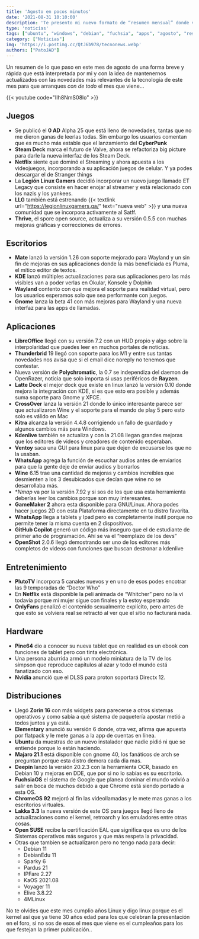 ```yaml
---
title: 'Agosto en pocos minutos'
date: '2021-08-31 10:10:00'
description: 'Te presento mi nuevo formato de “resumen mensual” donde vamos a ver un pequeño resumen de lo que pasó en el mes de Agosto '
type: 'noticias'
tags: ["ubuntu", "windows", "debian", "fuchsia", "apps", "agosto", "resumen", "2021", "deepin", "manjaro", "pine", "onlyfans", "plutotv"]
category: ["Noticias"]
img: 'https://i.postimg.cc/QtJ6b978/tecnonews.webp'
authors: ["PatoJAD"]
---
```


Un resumen de lo que paso en este mes de agosto de una forma breve y rápida que está interpretada por mi y con la idea de mantenernos actualizados con las novedades más relevantes de la tecnología de este mes para que arranques *con de todo* el mes que viene…

{{< youtube code="IIh8NmS08lo" >}}

## Juegos

* Se publicó el **0 AD** Alpha 25 que está lleno de novedades, tantas que no me dieron ganas de leerlas todas. Sin embargo los usuarios comentan que es mucho más estable que el lanzamiento del **CyberPunk**
* **Steam Deck** marca el futuro de Valve, ahora se refactoriza big picture para darle la nueva interfaz de los Steam Deck.
* **Netflix** siente que dominó el Streaming y ahora apuesta a los videojuegos, incorporando a su aplicación juegos de celular. Y ya podes descargar el de Stranger things
* La **Legión Linux Gamers** decidió incorporar un nuevo juego llamado ET Legacy que consiste en hacer enojar al streamer y está relacionado con los nazis y los yankees.
* **LLG** también está estrenando {{< textlink url="https://legionlinuxgamers.ga/" text="nueva web" >}} y una nueva comunidad que se incorpora activamente al Satff.
* **Thrive**, el spore open source, actualiza a su versión 0.5.5 con muchas mejoras gráficas y correcciones de errores.


## Escritorios

* **Mate** lanzó la versión 1.26 con soporte mejorado para Wayland y un sin fin de mejoras en sus aplicaciones donde la más beneficiada es Pluma, el mítico editor de textos.
* **KDE** lanzó múltiples actualizaciones para sus aplicaciones pero las más visibles van a poder verlas en Okular, Konsole y Dolphin
* **Wayland** contento con que mejora el soporte para realidad virtual, pero los usuarios esperamos solo que sea performante con juegos.
* **Gnome** lanza la beta 41 con más mejoras para Wayland y una nueva interfaz para las apps de llamadas.


## Aplicaciones

* **LibreOffice** llegó con su versión 7.2 con un HUD propio y algo sobre la interpolaridad que puedes leer en muchos portales de noticias.
* **Thunderbrid** 19 llegó con soporte para los M1 y entre sus tantas novedades nos avisa que si el email dice noreply no tenemos que contestar.
* Nueva versión de **Polychromatic**, la 0.7 se independiza del daemon de OpenRazer, noticia que solo importa si usas periféricos de **Rayzen**.
* **Latte Dock** el mejor dock que existe en linux lanzó la versión 0.10 donde mejora la integración con KDE, si es que esto era posible y además suma soporte para Gnome y XFCE.
* **CrossOver** lanza la versión 21 donde lo único interesante parece ser que actualizaron Wine y el soporte para el mando de play 5 pero esto solo es válido en Mac
* **Kitra** alcanza la versión 4.4.8 corrigiendo un fallo de guardado y algunos cambios más para Windows.
* **Kdenlive** también se actualiza y con la 21.08 llegan grandes mejoras que los editores de videos y creadores de contenido esperaban.
* **Ventoy** saca una GUI para linux para que dejen de excusarse los que no la usaban.
* **WhatsApp** agrega la función de escuchar audios antes de enviarlos para que la gente deje de enviar audios y borrarlos
* **Wine** 6.15 trae una cantidad de mejoras y cambios increíbles que desmienten a los 3 desubicados que decían que wine no se desarrollaba más.
* **Nmap* va por la versión 7.92 y si sos de los que usa esta herramienta deberías leer los cambios porque son muy interesantes.
* **GameMaker 2** ahora esta disponible para GNU/Linux. Ahora podes hacer juegos 2D con esta Plataforma directamente en tu distro favorita.
* **WhatsApp** llega a tablets y Ipad pero es completamente inutil porque no permite tener la misma cuenta en 2 dispositivos.
* **GitHub Copilot** generó un código más inseguro que el de estudiante de primer año de programación. Ahí se va el “reemplazo de los devs”
* **OpenShot** 2.0.6 llegó demostrando ser uno de los editores más completos de videos con funciones que buscan destronar a kdenlive


## Entretenimiento

* **PlutoTV** incorpora 5 canales nuevos y en uno de esos podes encotrar las 9 temporadas de “Doctor Who”
* En **Netflix** está disponible la peli animada de “Whitcher” pero no la vi todavia porque mi mujer sigue con finales y la estoy esperando
* **OnlyFans** penalizó el contenido sexualmente explícito, pero antes de que esto se volviera real se retractó al ver que el sitio no facturará nada.


## Hardware

* **Pine64** dio a conocer su nueva tablet que en realidad es un ebook con funciones de tablet pero con tinta electrónica.
* Una persona aburrida armó un modelo miniatura de la TV de los simpson que reproduce capítulos al azar y todo el mundo está fanatizado con eso.
* **Nvidia** anunció que el DLSS para proton soportará Directx 12.


## Distribuciones

* Llegó **Zorin 16** con más widgets para parecerse a otros sistemas operativos y como sabía a qué sistema de paquetería apostar metió a todos juntos y ya está.
* **Elementary** anunció su versión 6 donde, otra vez, afirma que apuesta por flatpack y le mete ganas a la app de cuentas en línea.
* **Ubuntu** da muestras de un nuevo instalador que nadie pidió ni que se entiende porque lo están haciendo.
* **Majaro 21.1** está disponible con gnome 40, los fanáticos de arch se preguntan porque esta distro demora cada dia mas.
* **Deepin** lanzó la versión 20.2.3 con la herramienta OCR, basado en Debian 10 y mejoras en DDE, que por si no lo sabías es su escritorio.
* **FuchsiaOS** el sistema de Google que planea dominar el mundo volvió a salir en boca de muchos debido a que Chrome está siendo portado a esta OS.
* **ChromeOS 92** mejoró al fin las videollamadas y le mete mas ganas a los escritorios virtuales.
* **Lakka 3.3** la nueva versión de este OS para juegos llegó lleno de actualizaciones como el kernel, retroarch y los emuladores entre otras cosas.
* **Open SUSE** recibe la certificación EAL que significa que es uno de los Sistemas operativos más seguros y que más respeta la privacidad.
* Otras que tambien se actualizaron pero no tengo nada para decir:
    * Debian 11
    * DebianEdu 11
    * Sparky 6
    * Pardus 21
    * IPFare 2.27
    * KaOS 2021.08
    * Voyager 11
    * Elive 3.8.22
    * 4MLinux

No te olvides que este mes cumplio años Linux y digo linux porque es el kernel así que ya tiene 30 años edad para los que celebran la presentación en el foro, si no sos de esos el mes que viene es el cumpleaños para los que festejan la primer publicación..
